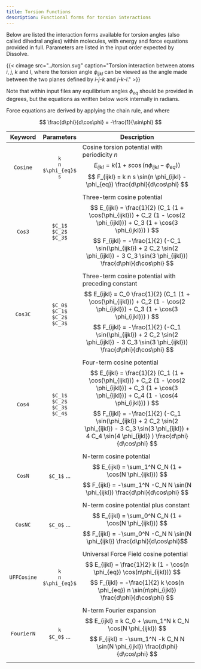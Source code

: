 ```yaml
---
title: Torsion Functions
description: Functional forms for torsion interactions
---
```


Below are listed the interaction forms available for torsion angles (also called dihedral angles) within molecules, with energy and force equations provided in full. Parameters are listed in the input order expected by Dissolve.

{{< cimage src="../torsion.svg" caption="Torsion interaction between atoms $i$, $j$, $k$ and $l$, where the torsion angle $\phi_{ijkl}$ can be viewed as the angle made between the two planes defined by $i$-$j$-$k$ and $j$-$k$-$l$." >}}

Note that within input files any equilibrium angles $\phi_{eq}$ should be provided in degrees, but the equations as written below work internally in radians.

Force equations are derived by applying the chain rule, and where

$$ \frac{d\phi}{d\cos\phi} = -\frac{1}{\sin\phi} $$

|Keyword|Parameters|Description|
|:---:|:--------:|-----------|
|`Cosine`|`k`</br>`n`</br>`$\phi_{eq}$`</br>`s`|Cosine torsion potential with periodicity $n$ $$ E_{ijkl} = k \left( 1 + s \cos(n \phi_{ijkl} - \phi_{eq}\right)) $$ $$ F_{ijkl} = k n s \sin(n \phi_{ijkl} - \phi_{eq}) \frac{d\phi}{d\cos\phi} $$ |
|`Cos3`|`$C_1$`</br>`$C_2$`</br>`$C_3$`|Three-term cosine potential $$ E_{ijkl} = \frac{1}{2} (C_1 (1 + \cos(\phi_{ijkl})) + C_2 (1 - \cos(2 \phi_{ijkl})) + C_3 (1 + \cos(3 \phi_{ijkl})) ) $$ $$ F_{ijkl} = -\frac{1}{2} (-C_1 \sin(\phi_{ijkl}) + 2 C_2 \sin(2 \phi_{ijkl}) - 3 C_3 \sin(3 \phi_{ijkl})) \frac{d\phi}{d\cos\phi} $$ |
|`Cos3C`|`$C_0$`</br>`$C_1$`</br>`$C_2$`</br>`$C_3$`|Three-term cosine potential with preceding constant$$ E_{ijkl} = C_0 \frac{1}{2} (C_1 (1 + \cos(\phi_{ijkl})) + C_2 (1 - \cos(2 \phi_{ijkl})) + C_3 (1 + \cos(3 \phi_{ijkl})) ) $$ $$ F_{ijkl} = -\frac{1}{2} (-C_1 \sin(\phi_{ijkl}) + 2 C_2 \sin(2 \phi_{ijkl}) - 3 C_3 \sin(3 \phi_{ijkl})) \frac{d\phi}{d\cos\phi} $$ |
|`Cos4`|`$C_1$`</br>`$C_2$`</br>`$C_3$`</br>`$C_4$`|Four-term cosine potential $$ E_{ijkl} = \frac{1}{2} (C_1 (1 + \cos(\phi_{ijkl})) + C_2 (1 - \cos(2 \phi_{ijkl})) + C_3 (1 + \cos(3 \phi_{ijkl})) + C_4 (1 - \cos(4 \phi_{ijkl})) ) $$ $$ F_{ijkl} = -\frac{1}{2} (-C_1 \sin(\phi_{ijkl}) + 2 C_2 \sin(2 \phi_{ijkl}) - 3 C_3 \sin(3 \phi_{ijkl}) + 4 C_4 \sin(4 \phi_{ijkl}) ) \frac{d\phi}{d\cos\phi} $$ |
|`CosN`|`$C_1$` ...|N-term cosine potential $$ E_{ijkl} = \sum_1^N C_N (1 + \cos(N \phi_{ijkl})) $$ $$ F_{ijkl} = -\sum_1^N -C_N N \sin(N \phi_{ijkl}) \frac{d\phi}{d\cos\phi} $$ |
|`CosNC`|`$C_0$` ...|N-term cosine potential plus constant $$ E_{ijkl} = \sum_0^N C_N (1 + \cos(N \phi_{ijkl})) $$ $$ F_{ijkl} = -\sum_0^N -C_N N \sin(N \phi_{ijkl}) \frac{d\phi}{d\cos\phi}$$ |
|`UFFCosine`|`k`</br>`n`</br>`$\phi_{eq}$`|Universal Force Field cosine potential $$ E_{ijkl} = \frac{1}{2} k (1 - \cos(n \phi_{eq}) \cos(n\phi_{ijkl})) $$ $$ F_{ijkl} = -\frac{1}{2} k \cos(n \phi_{eq}) n \sin(n\phi_{ijkl}) \frac{d\phi}{d\cos\phi} $$ |
|`FourierN`|`k`</br>`$C_0$` ...|N-term Fourier expansion $$ E_{ijkl} = k C_0 + \sum_1^N k C_N \cos(N \phi_{ijkl}) $$ $$ F_{ijkl} = -\sum_1^N -k C_N N \sin(N \phi_{ijkl}) \frac{d\phi}{d\cos\phi} $$ |
